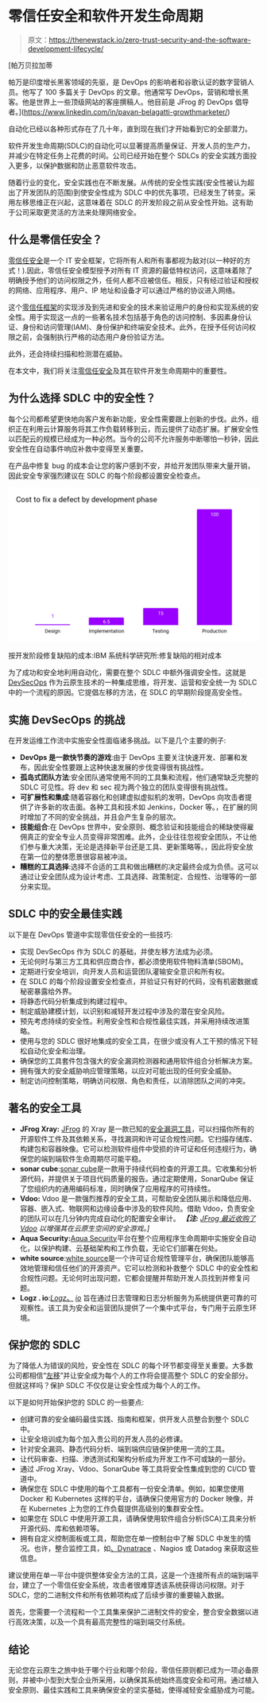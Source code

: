 # 零信任安全和软件开发生命周期

> 原文：<https://thenewstack.io/zero-trust-security-and-the-software-development-lifecycle/>

[](https://www.linkedin.com/in/pavan-belagatti-growthmarketer/)

 [帕万贝拉加蒂

帕万是印度增长黑客领域的先驱，是 DevOps 的影响者和谷歌认证的数字营销人员。他写了 100 多篇关于 DevOps 的文章。他通常写 DevOps，营销和增长黑客。他是世界上一些顶级网站的客座撰稿人。他目前是 JFrog 的 DevOps 倡导者。](https://www.linkedin.com/in/pavan-belagatti-growthmarketer/) [](https://www.linkedin.com/in/pavan-belagatti-growthmarketer/)

自动化已经以各种形式存在了几十年，直到现在我们才开始看到它的全部潜力。

软件开发生命周期(SDLC)的自动化可以显著提高质量保证、开发人员的生产力，并减少在特定任务上花费的时间。公司已经开始在整个 SDLCs 的安全实践方面投入更多，以保护数据和防止恶意软件攻击。

随着行业的变化，安全实践也在不断发展。从传统的安全性实践(安全性被认为超出了开发团队的范围)到使安全性成为 SDLC 中的优先事项，已经发生了转变。采用左移思维正在兴起，这意味着在 SDLC 的开发阶段之前从安全性开始。这有助于公司采取更灵活的方法来处理网络安全。

## 什么是零信任安全？

[零信任安全](https://thenewstack.io/cisa-lays-out-security-rules-for-zero-trust-clouds/)是一个 IT 安全框架，它将所有人和所有事都视为敌对(以一种好的方式！).因此，零信任安全模型授予对所有 IT 资源的最低特权访问，这意味着除了明确授予他们的访问权限之外，任何人都不应被信任。相反，只有经过验证和授权的网络、应用程序、用户、IP 地址和设备才可以通过严格的协议进入网络。

这个[零信任框架](https://thenewstack.io/why-cloud-native-systems-demand-a-zero-trust-approach/)的实现涉及到先进和安全的技术来验证用户的身份和实现系统的安全性。用于实现这一点的一些著名技术包括基于角色的访问控制、多因素身份认证、身份和访问管理(IAM)、身份保护和终端安全技术。此外，在授予任何访问权限之前，会强制执行严格的动态用户身份验证方法。

此外，还会持续扫描和检测潜在威胁。

在本文中，我们将关注[零信任安全](https://thenewstack.io/what-is-zero-trust-security/)及其在软件开发生命周期中的重要性。

## 为什么选择 SDLC 中的安全性？

每个公司都希望更快地向客户发布新功能，安全性需要跟上创新的步伐。此外，组织正在利用云计算服务将其工作负载转移到云，而云提供了动态扩展。扩展安全性以匹配云的规模已经成为一种必然。当今的公司不允许服务中断哪怕一秒钟，因此安全性在自动事件响应补救中变得至关重要。

在产品中修复 bug 的成本会让您的客户感到不安，并给开发团队带来大量开销，因此安全专家强烈建议在 SDLC 的每个阶段都设置安全检查点。

![Cost to fix a defect by development phase.](img/6af79e255839d0fea5b25515c976ad6b.png)

按开发阶段修复缺陷的成本:IBM 系统科学研究所:修复缺陷的相对成本

为了成功和安全地利用自动化，需要在整个 SDLC 中额外强调安全性。这就是 [DevSecOps](https://jfrog.com/devops-tools/what-is-devsecops/) 作为云原生技术的一种集成思维，将开发、运营和安全统一为 SDLC 中的一个流程的原因。它提倡左移的方法，在 SDLC 的早期阶段提高安全性。

## 实施 DevSecOps 的挑战

在开发运维工作流中实施安全性面临诸多挑战。以下是几个主要的例子:

*   **DevOps 是一款快节奏的游戏**:由于 DevOps 主要关注快速开发、部署和发布，因此安全性要跟上这种快速发展的步伐变得很有挑战性。
*   **孤岛式团队方法**:安全团队通常使用不同的工具集和流程，他们通常缺乏完整的 SDLC 可见性。将 dev 和 sec 视为两个独立的团队变得很有挑战性。
*   **可扩展性和集成**:随着容器化和创建虚拟虚拟机的发明，DevOps 向攻击者提供了许多新的攻击面。各种工具和技术如 Jenkins，Docker 等。，在扩展的同时增加了不同的安全挑战，并且会产生复杂的层次。
*   **技能组合**:在 DevOps 世界中，安全原则、概念验证和技能组合的稀缺使得雇佣真正的安全专业人员变得非常困难。此外，企业往往忽视安全团队，不让他们参与重大决策，无论是选择新平台还是工具、更新策略等。，因此将安全放在第一位的整体愿景很容易被冲淡。
*   **糟糕的工具选择**:选择不合适的工具和做出糟糕的决定最终会成为负债。这可以通过让安全团队成为设计考虑、工具选择、政策制定、合规性、治理等的一部分来实现。

## SDLC 中的安全最佳实践

以下是在 DevOps 管道中实现零信任安全的一些技巧:

*   实现 DevSecOps 作为 SDLC 的基础，并使左移方法成为必须。
*   无论何时与第三方工具和供应商合作，都必须使用软件物料清单(SBOM)。
*   定期进行安全培训，向开发人员和运营团队灌输安全意识和所有权。
*   在 SDLC 的每个阶段设置安全检查点，并验证只有好的代码，没有机密数据或秘密暴露给外界。
*   将静态代码分析集成到构建过程中。
*   制定威胁建模计划，以识别和减轻开发过程中涉及的潜在安全风险。
*   预先考虑持续的安全性。利用安全性和合规性最佳实践，并采用持续改进策略。
*   使用与您的 SDLC 很好地集成的安全工具，在很少或没有人工干预的情况下轻松自动化安全和治理。
*   确保您的工具套件包含强大的安全漏洞检测器和通用软件组合分析解决方案。
*   拥有强大的安全威胁响应管理策略，以应对可能出现的任何安全威胁。
*   制定访问控制策略，明确访问权限、角色和责任，以消除团队之间的冲突。

## 著名的安全工具

*   **JFrog Xray:** [JFrog](https://jfrog.com/?utm_content=inline-mention) 的 Xray 是一款已知的[安全漏洞工具](https://jfrog.com/xray/)，可以扫描你所有的开源软件工件及其依赖关系，寻找漏洞和许可证合规性问题。它扫描存储库、构建包和容器映像。它可以检测软件组件中受损的许可证和任何违规行为，确保您的端到端软件生命周期尽可能平稳。
*   **sonar cube**:[sonar cube](https://www.sonarqube.org/)是一款用于持续代码检查的开源工具。它收集和分析源代码，并提供关于项目代码质量的报告。通过定期使用，SonarQube 保证了您组织内的通用编码标准，同时确保了应用程序的可持续性。
*   **Vdoo:** Vdoo 是一款强烈推荐的安全工具，可帮助安全团队揭示和降低应用、容器、嵌入式、物联网和边缘设备中涉及的软件风险。借助 Vdoo，负责安全的团队可以在几分钟内完成自动化的配置安全审计。 ***【注:*** [*JFrog 最近收购了 Vdoo*](https://techcrunch.com/2021/06/29/devops-platform-jfrog-acquires-ai-based-iot-and-connected-device-security-specialist-vdoo-for-300m/) *以增强其在云原生空间的安全游戏。]*
*   **Aqua Security:**[Aqua Security](https://www.aquasec.com/?utm_content=inline-mention)平台在整个应用程序生命周期中实施安全自动化，以保护构建、云基础架构和工作负载，无论它们部署在何处。
*   **white source**:[white source](https://www.whitesourcesoftware.com/)是一个许可证合规性管理平台，确保团队能够高效地管理和信任他们的开源资产。它可以检测和补救整个 SDLC 中的安全性和合规性问题。无论何时出现问题，它都会提醒并帮助开发人员找到并修复问题。
*   **Logz . io**:[*Logz*](https://logz.io/)[。](https://logz.io/) [*io*](https://logz.io/) 旨在通过日志管理和日志分析服务为系统提供更可靠的可观察性。该工具为安全和运营团队提供了一个集中式平台，专门用于云原生环境。

## 保护您的 SDLC

为了降低人为错误的风险，安全性在 SDLC 的每个环节都变得至关重要。大多数公司都相信“[左移](https://thenewstack.io/shift-left-how-security-pros-should-prepare-developers-for-devsecops/)”并让安全成为每个人的工作将会提高整个 SDLC 的安全部分。但就这样吗？保护 SDLC 不仅仅是让安全性成为每个人的工作。

以下是如何开始保护您的 SDLC 的一些要点:

*   创建可靠的安全编码最佳实践、指南和框架，供开发人员整合到整个 SDLC 中。
*   让安全培训成为每个加入贵公司的开发人员的必修课。
*   针对安全漏洞、静态代码分析、端到端供应链保护使用一流的工具。
*   让代码审查、扫描、渗透测试和架构分析成为开发工作不可或缺的一部分。
*   通过 JFrog Xray、Vdoo、SonarQube 等工具将安全性集成到您的 CI/CD 管道中。
*   确保您在 SDLC 中使用的每个工具都有一份安全清单。例如，如果您使用 Docker 和 Kubernetes 这样的平台，请确保只使用官方的 Docker 映像，并在 Kubernetes 上为您的工作负载提供高级别的集群安全性。
*   如果您在 SDLC 中使用开源工具，请确保使用软件组合分析(SCA)工具来分析开源代码、库和依赖项等。
*   拥有自定义控制面板或工具，帮助您在单一控制台中了解 SDLC 中发生的情况。也许，整合监控工具，如[、Dynatrace](https://www.dynatrace.com/?utm_content=inline-mention) 、Nagios 或 Datadog 来获取这些信息。

建议使用在单一平台中提供整体安全方法的工具，这是一个连接所有点的端到端平台，建立了一个零信任安全系统，攻击者很难穿透该系统获得访问权限。对于 SDLC，您的二进制文件和所有依赖项构成了后续步骤的重要输入数据。

首先，您需要一个流程和一个工具集来保护二进制文件的安全，整合安全数据以进行高效决策，以及一个具有最高完整性的端到端交付系统。

## 结论

无论您在云原生之旅中处于哪个行业和哪个阶段，零信任原则都已成为一项必备原则，并被中小型到大型企业所采用，以确保其系统始终高度安全和可用。通过植入安全原则、最佳实践和工具来确保安全的坚实基础，使得减轻安全威胁成为可能。

<svg xmlns:xlink="http://www.w3.org/1999/xlink" viewBox="0 0 68 31" version="1.1"><title>Group</title> <desc>Created with Sketch.</desc></svg>